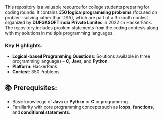 This repository is a valuable resource for college students preparing for coding rounds. It contains **350 logical programming problems** (focused on problem-solving rather than DSA), which are part of a 3-month contest organized by **DURGASOFT India Private Limited** in 2022 on HackerRank. The repository includes problem statements from the coding contests along with my solutions in multiple programming languages.

### Key Highlights:
- **Logical-based Programming Questions**: Solutions available in three programming languages – **C**, **Java**, and **Python**.
- **Platform**: HackerRank
- **Contest**: 350 Problems

## 📚 Prerequisites:
- Basic knowledge of **Java** or **Python** or **C** or programming .
- Familiarity with core programming concepts such as **loops**, **functions**, and **conditional statements**.
 
